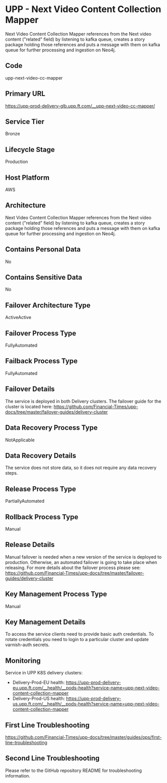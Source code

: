 <!--
    Written in the format prescribed by https://github.com/Financial-Times/runbook.md.
    Any future edits should abide by this format.
-->
# UPP - Next Video Content Collection Mapper

Next Video Content Collection Mapper references from the Next video content ("related" field) by listening to kafka queue,
creates a story package holding those references and puts a message with them on kafka queue for further processing and ingestion on Neo4j.

## Code

upp-next-video-cc-mapper

## Primary URL

https://upp-prod-delivery-glb.upp.ft.com/__upp-next-video-cc-mapper/

## Service Tier

Bronze

## Lifecycle Stage

Production

## Host Platform

AWS

## Architecture

Next Video Content Collection Mapper references from the Next video content ("related" field) by listening to kafka queue,
creates a story package holding those references and puts a message with them on kafka queue for further processing and ingestion on Neo4j.

## Contains Personal Data

No

## Contains Sensitive Data

No

<!-- Placeholder - remove HTML comment markers to activate
## Can Download Personal Data
Choose Yes or No

...or delete this placeholder if not applicable to this system
-->

<!-- Placeholder - remove HTML comment markers to activate
## Can Contact Individuals
Choose Yes or No

...or delete this placeholder if not applicable to this system
-->

## Failover Architecture Type

ActiveActive

## Failover Process Type

FullyAutomated

## Failback Process Type

FullyAutomated

## Failover Details

The service is deployed in both Delivery clusters. The failover guide for the cluster is located here:
<https://github.com/Financial-Times/upp-docs/tree/master/failover-guides/delivery-cluster>

## Data Recovery Process Type

NotApplicable

## Data Recovery Details

The service does not store data, so it does not require any data recovery steps.

## Release Process Type

PartiallyAutomated

## Rollback Process Type

Manual

## Release Details

Manual failover is needed when a new version of the service is deployed to production. Otherwise, an automated failover is going to take place when releasing. For more details about the failover process please see: <https://github.com/Financial-Times/upp-docs/tree/master/failover-guides/delivery-cluster>

<!-- Placeholder - remove HTML comment markers to activate
## Heroku Pipeline Name
Enter descriptive text satisfying the following:
This is the name of the Heroku pipeline for this system. If you don't have a pipeline, this is the name of the app in Heroku. A pipeline is a group of Heroku apps that share the same codebase where each app in a pipeline represents the different stages in a continuous delivery workflow, i.e. staging, production.

...or delete this placeholder if not applicable to this system
-->

## Key Management Process Type

Manual

## Key Management Details

To access the service clients need to provide basic auth credentials.
To rotate credentials you need to login to a particular cluster and update varnish-auth secrets.

## Monitoring

Service in UPP K8S delivery clusters:

*   Delivery-Prod-EU health: <https://upp-prod-delivery-eu.upp.ft.com/__health/__pods-health?service-name=upp-next-video-content-collection-mapper>
*   Delivery-Prod-US health: <https://upp-prod-delivery-us.upp.ft.com/__health/__pods-health?service-name=upp-next-video-content-collection-mapper>

## First Line Troubleshooting

<https://github.com/Financial-Times/upp-docs/tree/master/guides/ops/first-line-troubleshooting>

## Second Line Troubleshooting

Please refer to the GitHub repository README for troubleshooting information.